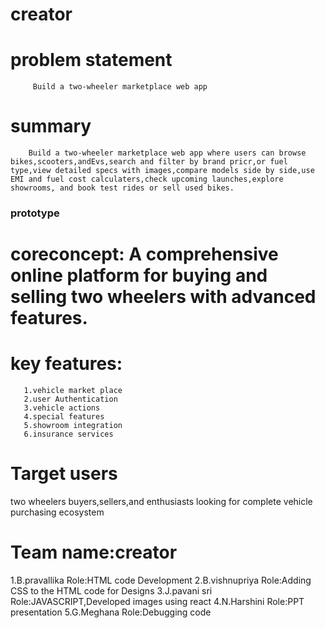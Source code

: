 # creator
# problem statement
         Build a two-wheeler marketplace web app
 # summary
        Build a two-wheeler marketplace web app where users can browse bikes,scooters,andEvs,search and filter by brand pricr,or fuel type,view detailed specs with images,compare models side by side,use EMI and fuel cost calculaters,check upcoming launches,explore showrooms, and book test rides or sell used bikes.
### prototype
  # coreconcept: A comprehensive online platform for buying and selling two wheelers with advanced features.
  # key features:
       1.vehicle market place
       2.user Authentication
       3.vehicle actions
       4.special features
       5.showroom integration
       6.insurance services
# Target users
   two wheelers buyers,sellers,and enthusiasts looking for complete vehicle purchasing ecosystem

  # Team name:creator
  1.B.pravallika
       Role:HTML code Development
   2.B.vishnupriya
       Role:Adding CSS to the HTML  code for Designs
   3.J.pavani sri
       Role:JAVASCRIPT,Developed images using react
   4.N.Harshini
       Role:PPT presentation
   5.G.Meghana
       Role:Debugging code
              

